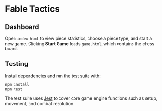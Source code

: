 # Fable Tactics

## Dashboard

Open `index.html` to view piece statistics, choose a piece type, and start a new game. Clicking **Start Game** loads `game.html`, which contains the chess board.

## Testing

Install dependencies and run the test suite with:

```bash
npm install
npm test
```

The test suite uses [Jest](https://jestjs.io/) to cover core game engine functions such as setup, movement, and combat resolution.
